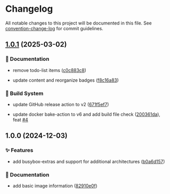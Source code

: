 # Changelog

All notable changes to this project will be documented in this file. See [convention-change-log](https://github.com/convention-change/convention-change-log) for commit guidelines.

## [1.0.1](https://github.com/lord-of-dock/docker-net-tools/compare/1.0.0...v1.0.1) (2025-03-02)

### 📝 Documentation

* remove todo-list items ([c0c883c8](https://github.com/lord-of-dock/docker-net-tools/commit/c0c883c8d5f1b3de366e5789ce1db035a4886779))

* update content and reorganize badges ([f8c16a83](https://github.com/lord-of-dock/docker-net-tools/commit/f8c16a8308effe0182e129c4cc4040a7e670fbd9))

### 👷‍ Build System

* update GitHub release action to v2 ([671f5ef7](https://github.com/lord-of-dock/docker-net-tools/commit/671f5ef703597734e966c5192860f20efa983f44))

* update docker bake-action to v6 and add build file check ([200361da](https://github.com/lord-of-dock/docker-net-tools/commit/200361da162bba52d003cd795ea7756ceaf7f8bc)), feat [#4](https://github.com/lord-of-dock/docker-net-tools/issues/4)

## 1.0.0 (2024-12-03)

### ✨ Features

* add busybox-extras and support for additional architectures ([b0a6d157](https://github.com/lord-of-dock/docker-net-tools/commit/b0a6d15711301a69164ecd3686e5203f2d045d8a))

### 📝 Documentation

* add basic image information ([82910e0f](https://github.com/lord-of-dock/docker-net-tools/commit/82910e0feccd698b92945ff2801e785cc496c9f4))
